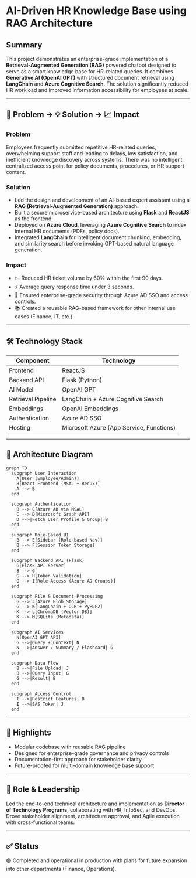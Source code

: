 # AI-Driven HR Knowledge Base using RAG Architecture

## Summary
This project demonstrates an enterprise-grade implementation of a **Retrieval-Augmented Generation (RAG)** powered chatbot designed to serve as a smart knowledge base for HR-related queries. It combines **Generative AI (OpenAI GPT)** with structured document retrieval using **LangChain** and **Azure Cognitive Search**. The solution significantly reduced HR workload and improved information accessibility for employees at scale.

---

## 🚨 Problem → 💡 Solution → 📈 Impact

### Problem
Employees frequently submitted repetitive HR-related queries, overwhelming support staff and leading to delays, low satisfaction, and inefficient knowledge discovery across systems. There was no intelligent, centralized access point for policy documents, procedures, or HR support content.

### Solution
- Led the design and development of an AI-based expert assistant using a **RAG (Retrieval-Augmented Generation)** approach.
- Built a secure microservice-based architecture using **Flask** and **ReactJS** as the frontend.
- Deployed on **Azure Cloud**, leveraging **Azure Cognitive Search** to index internal HR documents (PDFs, policy docs).
- Integrated **LangChain** for intelligent document chunking, embedding, and similarity search before invoking GPT-based natural language generation.

### Impact
- 📉 Reduced HR ticket volume by 60% within the first 90 days.
- ⚡ Average query response time under 3 seconds.
- 🔐 Ensured enterprise-grade security through Azure AD SSO and access controls.
- 📚 Created a reusable RAG-based framework for other internal use cases (Finance, IT, etc.).

---

## 🛠️ Technology Stack

| Component             | Technology                      |
|-----------------------|----------------------------------|
| Frontend              | ReactJS                         |
| Backend API           | Flask (Python)                  |
| AI Model              | OpenAI GPT                      |
| Retrieval Pipeline    | LangChain + Azure Cognitive Search |
| Embeddings            | OpenAI Embeddings               |
| Authentication        | Azure AD SSO                    |
| Hosting               | Microsoft Azure (App Service, Functions) |

---

## 📐 Architecture Diagram

```mermaid
graph TD
  subgraph User Interaction
    A[User (Employee/Admin)]
    B[React Frontend (MSAL + Redux)]
    A --> B
  end

  subgraph Authentication
    B --> C[Azure AD via MSAL]
    C --> D[Microsoft Graph API]
    D -->|Fetch User Profile & Group| B
  end

  subgraph Role-Based UI
    B --> E[Sidebar (Role-based Nav)]
    B --> F[Session Token Storage]
  end

  subgraph Backend API (Flask)
    G[Flask API Server]
    B --> G
    G --> H[Token Validation]
    G --> I[Role Access (Azure AD Groups)]
  end

  subgraph File & Document Processing
    G --> J[Azure Blob Storage]
    G --> K[LangChain + OCR + PyPDF2]
    K --> L[ChromaDB (Vector DB)]
    K --> M[SQLite (Metadata)]
  end

  subgraph AI Services
    N[OpenAI GPT API]
    G -->|Query + Context| N
    N -->|Answer / Summary / Flashcard| G
  end

  subgraph Data Flow
    B -->|File Upload| J
    B -->|Query Input| G
    G -->|Result| B
  end

  subgraph Access Control
    I -->|Restrict Features| B
    I -->|SAS Token| J
  end
```
---

## 📎 Highlights

- Modular codebase with reusable RAG pipeline
- Designed for enterprise-grade governance and privacy controls
- Documentation-first approach for stakeholder clarity
- Future-proofed for multi-domain knowledge base support

---

## 👤 Role & Leadership

Led the end-to-end technical architecture and implementation as **Director of Technology Programs**, collaborating with HR, InfoSec, and DevOps. Drove stakeholder alignment, architecture approval, and Agile execution with cross-functional teams.

---

## ✅ Status

🟢 Completed and operational in production with plans for future expansion into other departments (Finance, Operations).
